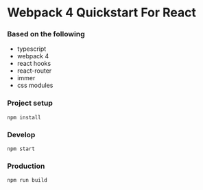 # Webpack 4 Quickstart For React
### Based on the following
* typescript
* webpack 4
* react hooks
* react-router
* immer
* css modules

### Project setup
```
npm install
```

### Develop
```
npm start
```

### Production
```
npm run build
```